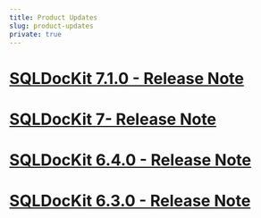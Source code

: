 ```yaml
---
title: Product Updates
slug: product-updates
private: true
---
```

# [SQLDocKit 7.1.0 - Release Note](sqlmanager7-1-release-note.md)  
# [SQLDocKit 7- Release Note](ssqlmanager7-release-note.md)
# [SQLDocKit 6.4.0 - Release Note](sqlmanager6-4-release-note.md)  
# [SQLDocKit 6.3.0 - Release Note](sqlmanager6-3-release-note.md)